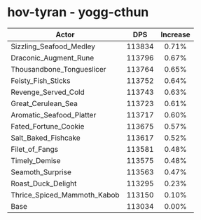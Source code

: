 # hov-tyran - yogg-cthun
| Actor | DPS | Increase |
|---|:---:|:---:|
|Sizzling_Seafood_Medley|113834|0.71%|
|Draconic_Augment_Rune|113796|0.67%|
|Thousandbone_Tongueslicer|113764|0.65%|
|Feisty_Fish_Sticks|113752|0.64%|
|Revenge_Served_Cold|113743|0.63%|
|Great_Cerulean_Sea|113723|0.61%|
|Aromatic_Seafood_Platter|113717|0.60%|
|Fated_Fortune_Cookie|113675|0.57%|
|Salt_Baked_Fishcake|113617|0.52%|
|Filet_of_Fangs|113581|0.48%|
|Timely_Demise|113575|0.48%|
|Seamoth_Surprise|113563|0.47%|
|Roast_Duck_Delight|113295|0.23%|
|Thrice_Spiced_Mammoth_Kabob|113150|0.10%|
|Base|113034|0.00%|
